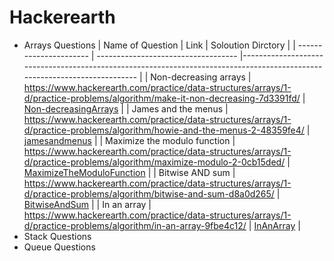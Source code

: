 # Hackerearth
- Arrays Questions
| Name of Question       | Link                                | Soloution Dirctory                                                                                                         |
  | ---------------------- | ----------------------------------- |-------------------------------------------------------------------------------------------------------------------------- |
  | Non-decreasing arrays               | https://www.hackerearth.com/practice/data-structures/arrays/1-d/practice-problems/algorithm/make-it-non-decreasing-7d3391fd/  | [Non-decreasingArrays](https://github.com/Amirkhaksar/Hackerearth/tree/main/Non-decreasingArrays)                                    |
	| James and the menus               | https://www.hackerearth.com/practice/data-structures/arrays/1-d/practice-problems/algorithm/howie-and-the-menus-2-48359fe4/  | [jamesandmenus](https://github.com/Amirkhaksar/Hackerearth/tree/main/jamesandmenus)                                    |
	| Maximize the modulo function               | https://www.hackerearth.com/practice/data-structures/arrays/1-d/practice-problems/algorithm/maximize-modulo-2-0cb15ded/  | [MaximizeTheModuloFunction](https://github.com/Amirkhaksar/Hackerearth/tree/main/MaximizeTheModuloFunction)                                    |
	| Bitwise AND sum               | https://www.hackerearth.com/practice/data-structures/arrays/1-d/practice-problems/algorithm/bitwise-and-sum-d8a0d265/  | [BitwiseAndSum](https://github.com/Amirkhaksar/Hackerearth/tree/main/BitwiseAndSum)                                    |
	| In an array               | https://www.hackerearth.com/practice/data-structures/arrays/1-d/practice-problems/algorithm/in-an-array-9fbe4c12/  | [InAnArray](https://github.com/Amirkhaksar/Hackerearth/tree/main/InAnArray)                                    |
- Stack Questions
- Queue Questions